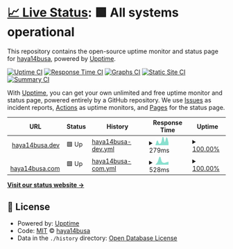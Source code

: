 # [📈 Live Status](https://haya14busa.github.io/haya14busa-upptime): <!--live status--> **🟩 All systems operational**

This repository contains the open-source uptime monitor and status page for [haya14busa](https://medium.com/@haya14busa), powered by [Upptime](https://github.com/upptime/upptime).

[![Uptime CI](https://github.com/koj-co/upptime/workflows/Uptime%20CI/badge.svg)](https://github.com/koj-co/upptime/actions?query=workflow%3A%22Uptime+CI%22)
[![Response Time CI](https://github.com/koj-co/upptime/workflows/Response%20Time%20CI/badge.svg)](https://github.com/koj-co/upptime/actions?query=workflow%3A%22Response+Time+CI%22)
[![Graphs CI](https://github.com/koj-co/upptime/workflows/Graphs%20CI/badge.svg)](https://github.com/koj-co/upptime/actions?query=workflow%3A%22Graphs+CI%22)
[![Static Site CI](https://github.com/koj-co/upptime/workflows/Static%20Site%20CI/badge.svg)](https://github.com/koj-co/upptime/actions?query=workflow%3A%22Static+Site+CI%22)
[![Summary CI](https://github.com/koj-co/upptime/workflows/Summary%20CI/badge.svg)](https://github.com/koj-co/upptime/actions?query=workflow%3A%22Summary+CI%22)

With [Upptime](https://upptime.js.org), you can get your own unlimited and free uptime monitor and status page, powered entirely by a GitHub repository. We use [Issues](https://github.com/haya14busa/haya14busa-upptime/issues) as incident reports, [Actions](https://github.com/haya14busa/haya14busa-upptime/actions) as uptime monitors, and [Pages](https://haya14busa.github.io/haya14busa-upptime) for the status page.

<!--start: status pages-->
<!-- This summary is generated by Upptime (https://github.com/upptime/upptime) -->
<!-- Do not edit this manually, your changes will be overwritten -->
<!-- prettier-ignore -->
| URL | Status | History | Response Time | Uptime |
| --- | ------ | ------- | ------------- | ------ |
| <img alt="" src="https://favicons.githubusercontent.com/haya14busa.dev" height="13"> [haya14busa.dev](https://haya14busa.dev) | 🟩 Up | [haya14busa-dev.yml](https://github.com/haya14busa/haya14busa-upptime/commits/master/history/haya14busa-dev.yml) | <details><summary><img alt="Response time graph" src="./graphs/haya14busa-dev/response-time-week.png" height="20"> 279ms</summary><br><a href="https://haya14busa.github.io/haya14busa-upptime/history/haya14busa-dev"><img alt="Response time 279" src="https://img.shields.io/endpoint?url=https%3A%2F%2Fraw.githubusercontent.com%2Fhaya14busa%2Fhaya14busa-upptime%2Fmaster%2Fapi%2Fhaya14busa-dev%2Fresponse-time.json"></a><br><a href="https://haya14busa.github.io/haya14busa-upptime/history/haya14busa-dev"><img alt="24-hour response time 148" src="https://img.shields.io/endpoint?url=https%3A%2F%2Fraw.githubusercontent.com%2Fhaya14busa%2Fhaya14busa-upptime%2Fmaster%2Fapi%2Fhaya14busa-dev%2Fresponse-time-day.json"></a><br><a href="https://haya14busa.github.io/haya14busa-upptime/history/haya14busa-dev"><img alt="7-day response time 279" src="https://img.shields.io/endpoint?url=https%3A%2F%2Fraw.githubusercontent.com%2Fhaya14busa%2Fhaya14busa-upptime%2Fmaster%2Fapi%2Fhaya14busa-dev%2Fresponse-time-week.json"></a><br><a href="https://haya14busa.github.io/haya14busa-upptime/history/haya14busa-dev"><img alt="30-day response time 279" src="https://img.shields.io/endpoint?url=https%3A%2F%2Fraw.githubusercontent.com%2Fhaya14busa%2Fhaya14busa-upptime%2Fmaster%2Fapi%2Fhaya14busa-dev%2Fresponse-time-month.json"></a><br><a href="https://haya14busa.github.io/haya14busa-upptime/history/haya14busa-dev"><img alt="1-year response time 279" src="https://img.shields.io/endpoint?url=https%3A%2F%2Fraw.githubusercontent.com%2Fhaya14busa%2Fhaya14busa-upptime%2Fmaster%2Fapi%2Fhaya14busa-dev%2Fresponse-time-year.json"></a></details> | <details><summary><a href="https://haya14busa.github.io/haya14busa-upptime/history/haya14busa-dev">100.00%</a></summary><a href="https://haya14busa.github.io/haya14busa-upptime/history/haya14busa-dev"><img alt="All-time uptime 100.00%" src="https://img.shields.io/endpoint?url=https%3A%2F%2Fraw.githubusercontent.com%2Fhaya14busa%2Fhaya14busa-upptime%2Fmaster%2Fapi%2Fhaya14busa-dev%2Fuptime.json"></a><br><a href="https://haya14busa.github.io/haya14busa-upptime/history/haya14busa-dev"><img alt="24-hour uptime 100.00%" src="https://img.shields.io/endpoint?url=https%3A%2F%2Fraw.githubusercontent.com%2Fhaya14busa%2Fhaya14busa-upptime%2Fmaster%2Fapi%2Fhaya14busa-dev%2Fuptime-day.json"></a><br><a href="https://haya14busa.github.io/haya14busa-upptime/history/haya14busa-dev"><img alt="7-day uptime 100.00%" src="https://img.shields.io/endpoint?url=https%3A%2F%2Fraw.githubusercontent.com%2Fhaya14busa%2Fhaya14busa-upptime%2Fmaster%2Fapi%2Fhaya14busa-dev%2Fuptime-week.json"></a><br><a href="https://haya14busa.github.io/haya14busa-upptime/history/haya14busa-dev"><img alt="30-day uptime 100.00%" src="https://img.shields.io/endpoint?url=https%3A%2F%2Fraw.githubusercontent.com%2Fhaya14busa%2Fhaya14busa-upptime%2Fmaster%2Fapi%2Fhaya14busa-dev%2Fuptime-month.json"></a><br><a href="https://haya14busa.github.io/haya14busa-upptime/history/haya14busa-dev"><img alt="1-year uptime 100.00%" src="https://img.shields.io/endpoint?url=https%3A%2F%2Fraw.githubusercontent.com%2Fhaya14busa%2Fhaya14busa-upptime%2Fmaster%2Fapi%2Fhaya14busa-dev%2Fuptime-year.json"></a></details>
| <img alt="" src="https://favicons.githubusercontent.com/haya14busa.com" height="13"> [haya14busa.com](http://haya14busa.com) | 🟩 Up | [haya14busa-com.yml](https://github.com/haya14busa/haya14busa-upptime/commits/master/history/haya14busa-com.yml) | <details><summary><img alt="Response time graph" src="./graphs/haya14busa-com/response-time-week.png" height="20"> 528ms</summary><br><a href="https://haya14busa.github.io/haya14busa-upptime/history/haya14busa-com"><img alt="Response time 528" src="https://img.shields.io/endpoint?url=https%3A%2F%2Fraw.githubusercontent.com%2Fhaya14busa%2Fhaya14busa-upptime%2Fmaster%2Fapi%2Fhaya14busa-com%2Fresponse-time.json"></a><br><a href="https://haya14busa.github.io/haya14busa-upptime/history/haya14busa-com"><img alt="24-hour response time 431" src="https://img.shields.io/endpoint?url=https%3A%2F%2Fraw.githubusercontent.com%2Fhaya14busa%2Fhaya14busa-upptime%2Fmaster%2Fapi%2Fhaya14busa-com%2Fresponse-time-day.json"></a><br><a href="https://haya14busa.github.io/haya14busa-upptime/history/haya14busa-com"><img alt="7-day response time 528" src="https://img.shields.io/endpoint?url=https%3A%2F%2Fraw.githubusercontent.com%2Fhaya14busa%2Fhaya14busa-upptime%2Fmaster%2Fapi%2Fhaya14busa-com%2Fresponse-time-week.json"></a><br><a href="https://haya14busa.github.io/haya14busa-upptime/history/haya14busa-com"><img alt="30-day response time 528" src="https://img.shields.io/endpoint?url=https%3A%2F%2Fraw.githubusercontent.com%2Fhaya14busa%2Fhaya14busa-upptime%2Fmaster%2Fapi%2Fhaya14busa-com%2Fresponse-time-month.json"></a><br><a href="https://haya14busa.github.io/haya14busa-upptime/history/haya14busa-com"><img alt="1-year response time 528" src="https://img.shields.io/endpoint?url=https%3A%2F%2Fraw.githubusercontent.com%2Fhaya14busa%2Fhaya14busa-upptime%2Fmaster%2Fapi%2Fhaya14busa-com%2Fresponse-time-year.json"></a></details> | <details><summary><a href="https://haya14busa.github.io/haya14busa-upptime/history/haya14busa-com">100.00%</a></summary><a href="https://haya14busa.github.io/haya14busa-upptime/history/haya14busa-com"><img alt="All-time uptime 100.00%" src="https://img.shields.io/endpoint?url=https%3A%2F%2Fraw.githubusercontent.com%2Fhaya14busa%2Fhaya14busa-upptime%2Fmaster%2Fapi%2Fhaya14busa-com%2Fuptime.json"></a><br><a href="https://haya14busa.github.io/haya14busa-upptime/history/haya14busa-com"><img alt="24-hour uptime 100.00%" src="https://img.shields.io/endpoint?url=https%3A%2F%2Fraw.githubusercontent.com%2Fhaya14busa%2Fhaya14busa-upptime%2Fmaster%2Fapi%2Fhaya14busa-com%2Fuptime-day.json"></a><br><a href="https://haya14busa.github.io/haya14busa-upptime/history/haya14busa-com"><img alt="7-day uptime 100.00%" src="https://img.shields.io/endpoint?url=https%3A%2F%2Fraw.githubusercontent.com%2Fhaya14busa%2Fhaya14busa-upptime%2Fmaster%2Fapi%2Fhaya14busa-com%2Fuptime-week.json"></a><br><a href="https://haya14busa.github.io/haya14busa-upptime/history/haya14busa-com"><img alt="30-day uptime 100.00%" src="https://img.shields.io/endpoint?url=https%3A%2F%2Fraw.githubusercontent.com%2Fhaya14busa%2Fhaya14busa-upptime%2Fmaster%2Fapi%2Fhaya14busa-com%2Fuptime-month.json"></a><br><a href="https://haya14busa.github.io/haya14busa-upptime/history/haya14busa-com"><img alt="1-year uptime 100.00%" src="https://img.shields.io/endpoint?url=https%3A%2F%2Fraw.githubusercontent.com%2Fhaya14busa%2Fhaya14busa-upptime%2Fmaster%2Fapi%2Fhaya14busa-com%2Fuptime-year.json"></a></details>

<!--end: status pages-->

[**Visit our status website →**](https://haya14busa.github.io/haya14busa-upptime)

## 📄 License

- Powered by: [Upptime](https://github.com/upptime/upptime)
- Code: [MIT](./LICENSE) © [haya14busa](https://medium.com/@haya14busa)
- Data in the `./history` directory: [Open Database License](https://opendatacommons.org/licenses/odbl/1-0/)
